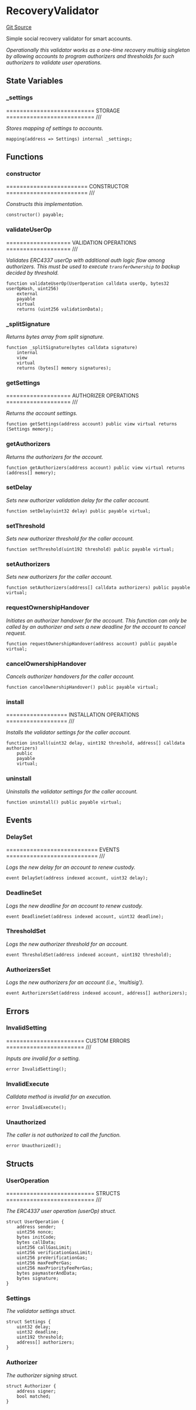 # RecoveryValidator
[Git Source](https://github.com/NaniDAO/accounts/blob/42fc8acdca84a327e1f103322fde5ce32d0ac500/src/validators/RecoveryValidator.sol)

Simple social recovery validator for smart accounts.

*Operationally this validator works as a one-time recovery
multisig singleton by allowing accounts to program authorizers
and thresholds for such authorizers to validate user operations.*


## State Variables
### _settings
========================== STORAGE ========================== ///

*Stores mapping of settings to accounts.*


```solidity
mapping(address => Settings) internal _settings;
```


## Functions
### constructor

======================== CONSTRUCTOR ======================== ///

*Constructs
this implementation.*


```solidity
constructor() payable;
```

### validateUserOp

=================== VALIDATION OPERATIONS =================== ///

*Validates ERC4337 userOp with additional auth logic flow among authorizers.
This must be used to execute `transferOwnership` to backup decided by threshold.*


```solidity
function validateUserOp(UserOperation calldata userOp, bytes32 userOpHash, uint256)
    external
    payable
    virtual
    returns (uint256 validationData);
```

### _splitSignature

*Returns bytes array from split signature.*


```solidity
function _splitSignature(bytes calldata signature)
    internal
    view
    virtual
    returns (bytes[] memory signatures);
```

### getSettings

=================== AUTHORIZER OPERATIONS =================== ///

*Returns the account settings.*


```solidity
function getSettings(address account) public view virtual returns (Settings memory);
```

### getAuthorizers

*Returns the authorizers for the account.*


```solidity
function getAuthorizers(address account) public view virtual returns (address[] memory);
```

### setDelay

*Sets new authorizer validation delay for the caller account.*


```solidity
function setDelay(uint32 delay) public payable virtual;
```

### setThreshold

*Sets new authorizer threshold for the caller account.*


```solidity
function setThreshold(uint192 threshold) public payable virtual;
```

### setAuthorizers

*Sets new authorizers for the caller account.*


```solidity
function setAuthorizers(address[] calldata authorizers) public payable virtual;
```

### requestOwnershipHandover

*Initiates an authorizer handover for the account.
This function can only be called by an authorizer and
sets a new deadline for the account to cancel request.*


```solidity
function requestOwnershipHandover(address account) public payable virtual;
```

### cancelOwnershipHandover

*Cancels authorizer handovers for the caller account.*


```solidity
function cancelOwnershipHandover() public payable virtual;
```

### install

================== INSTALLATION OPERATIONS ================== ///

*Installs the validator settings for the caller account.*


```solidity
function install(uint32 delay, uint192 threshold, address[] calldata authorizers)
    public
    payable
    virtual;
```

### uninstall

*Uninstalls the validator settings for the caller account.*


```solidity
function uninstall() public payable virtual;
```

## Events
### DelaySet
=========================== EVENTS =========================== ///

*Logs the new delay for an account to renew custody.*


```solidity
event DelaySet(address indexed account, uint32 delay);
```

### DeadlineSet
*Logs the new deadline for an account to renew custody.*


```solidity
event DeadlineSet(address indexed account, uint32 deadline);
```

### ThresholdSet
*Logs the new authorizer threshold for an account.*


```solidity
event ThresholdSet(address indexed account, uint192 threshold);
```

### AuthorizersSet
*Logs the new authorizers for an account (i.e., 'multisig').*


```solidity
event AuthorizersSet(address indexed account, address[] authorizers);
```

## Errors
### InvalidSetting
======================= CUSTOM ERRORS ======================= ///

*Inputs are invalid for a setting.*


```solidity
error InvalidSetting();
```

### InvalidExecute
*Calldata method is invalid for an execution.*


```solidity
error InvalidExecute();
```

### Unauthorized
*The caller is not authorized to call the function.*


```solidity
error Unauthorized();
```

## Structs
### UserOperation
========================== STRUCTS ========================== ///

*The ERC4337 user operation (userOp) struct.*


```solidity
struct UserOperation {
    address sender;
    uint256 nonce;
    bytes initCode;
    bytes callData;
    uint256 callGasLimit;
    uint256 verificationGasLimit;
    uint256 preVerificationGas;
    uint256 maxFeePerGas;
    uint256 maxPriorityFeePerGas;
    bytes paymasterAndData;
    bytes signature;
}
```

### Settings
*The validator settings struct.*


```solidity
struct Settings {
    uint32 delay;
    uint32 deadline;
    uint192 threshold;
    address[] authorizers;
}
```

### Authorizer
*The authorizer signing struct.*


```solidity
struct Authorizer {
    address signer;
    bool matched;
}
```

